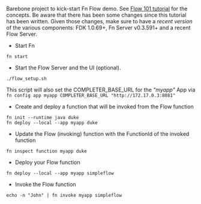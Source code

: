 Barebone project to kick-start Fn Flow demo. See [Flow 101 tutorial](https://github.com/fnproject/tutorials/tree/master/Flow101) for the concepts. Be aware that there has been some changes since this tutorial has been written. Given those changes, make sure to have a *recent version* of the various components: FDK 1.0.69+, Fn Server v0.3.591+ and a recent Flow Server.


* Start Fn
 
```fn start```   

* Start the Flow Server and the UI (optional).

```./flow_setup.sh``` 

This script will also set the COMPLETER_BASE_URL for the _"myapp"_ App via `fn config app myapp COMPLETER_BASE_URL "http://172.17.0.3:8081"`

* Create and deploy a function that will be invoked from the Flow function

```
fn init --runtime java duke
fn deploy --local --app myapp duke
``` 

* Update the Flow (invoking) function with the FunctionId of the invoked function

```
fn inspect function myapp duke
```

* Deploy your Flow function

```fn deploy --local --app myapp simpleflow``` 

* Invoke the Flow function

```echo -n "John" | fn invoke myapp simpleflow```
